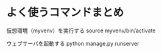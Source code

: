 # よく使うコマンドまとめ

仮想環境（myvenv）を実行する
source myvenv/bin/activate

ウェブサーバを起動する
python manage.py runserver
